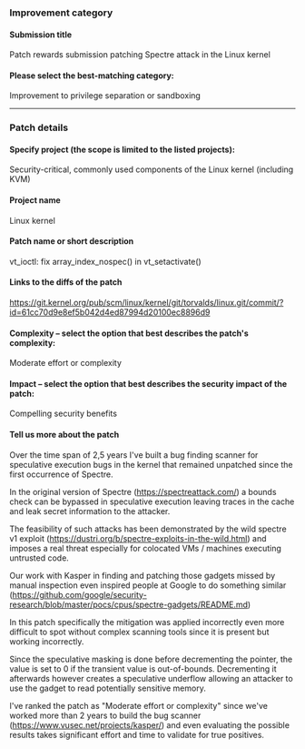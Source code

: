 ### Improvement category


#### Submission title

Patch rewards submission patching Spectre attack in the Linux kernel


#### Please select the best-matching category:

Improvement to privilege separation or sandboxing


---

### Patch details


#### Specify project (the scope is limited to the listed projects):

Security-critical, commonly used components of the Linux kernel (including KVM)


#### Project name

Linux kernel


#### Patch name or short description

vt_ioctl: fix array_index_nospec() in vt_setactivate()


#### Links to the diffs of the patch

https://git.kernel.org/pub/scm/linux/kernel/git/torvalds/linux.git/commit/?id=61cc70d9e8ef5b042d4ed87994d20100ec8896d9


#### Complexity – select the option that best describes the patch's complexity:

Moderate effort or complexity


#### Impact – select the option that best describes the security impact of the patch:

Compelling security benefits


#### Tell us more about the patch

Over the time span of 2,5 years I've built a bug finding scanner for speculative execution bugs in the kernel that remained unpatched since the first occurrence of Spectre.

In the original version of Spectre (https://spectreattack.com/) a bounds check can be bypassed in speculative execution leaving traces in the cache and leak secret information to the attacker.

The feasibility of such attacks has been demonstrated by the wild spectre v1 exploit (https://dustri.org/b/spectre-exploits-in-the-wild.html) and imposes a real threat especially for colocated VMs / machines executing untrusted code.

Our work with Kasper in finding and patching those gadgets missed by manual inspection even inspired people at Google to do something similar (https://github.com/google/security-research/blob/master/pocs/cpus/spectre-gadgets/README.md)

In this patch specifically the mitigation was applied incorrectly even more difficult to spot without complex scanning tools since it is present but working incorrectly.

Since the speculative masking is done before decrementing the pointer, the value is set to 0 if the transient value is out-of-bounds. Decrementing it afterwards however creates a speculative underflow allowing an attacker to use the gadget to read potentially sensitive memory.

I've ranked the patch as "Moderate effort or complexity" since we've worked more than 2 years to build the bug scanner (https://www.vusec.net/projects/kasper/) and even evaluating the possible results takes significant effort and time to validate for true positives.